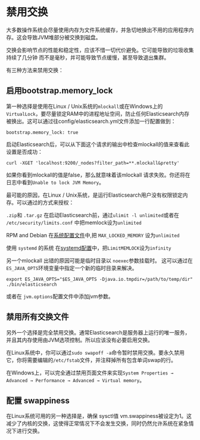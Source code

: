 # 禁用交换

大多数操作系统会尽量使用内存为文件系统缓存，并急切地换出不用的应用程序内存。这会导致JVM堆部分被交换到磁盘。

交换会影响节点的性能和稳定性，应该不惜一切代价避免。它可能导致的垃圾收集持续了几分钟 而不是毫秒，并可能导致节点缓慢，甚至导致退出集群。

有三种方法来禁用交换：

## 启用bootstrap.memory_lock

第一种选择是使用在Linux / Unix系统的`mlockall`或在Windows上的`VirtualLock`，要尽量锁定RAM中的进程地址空间，防止任何Elasticsearch内存被换出。这可以通过往config/elasticsearch.yml文件添加一行配置做到：
```
bootstrap.memory_lock: true
```

启动Elasticsearch后，可以从下面这个请求的输出中检查mlockall的值来查看此设置是否成功：

```
curl -XGET 'localhost:9200/_nodes?filter_path=**.mlockall&pretty'
```

如果你看到mlockall的值是false，那么就意味着该mlockall 请求失败。你还将在日志中看到`Unable to lock JVM Memory`。

最可能的原因，在Linux / Unix系统，是运行Elasticsearch用户没有权限锁定内存。可以通过的方式来授权：

`.zip`和 `.tar.gz`
在启动Elasticsearch前，通过`ulimit -l unlimited`或者在 `/etc/security/limits.conf` 中把memlock设为`unlimited`

RPM and Debian
在[系统配置文件](https://www.elastic.co/guide/en/elasticsearch/reference/current/setting-system-settings.html#sysconfig)中,把 `MAX_LOCKED_MEMORY` 设为`unlimited`

使用 `systemd` 的系统
在[systemd配置](https://www.elastic.co/guide/en/elasticsearch/reference/current/setting-system-settings.html#systemd)中，把`LimitMEMLOCK`设为`infinity` 

另一个mlockall 出错的原因可能是临时目录以 `noexec`参数挂载时。
这可以通过在`ES_JAVA_OPTS`环境变量中指定一个新的临时目录来解决。

```
export ES_JAVA_OPTS="$ES_JAVA_OPTS -Djava.io.tmpdir=/path/to/temp/dir"
./bin/elasticsearch
```	
或者在 `jvm.options`配置文件中添加jvm参数。


## 禁用所有交换文件
另外一个选择是完全禁用交换。通常Elasticsearch是服务器上运行的唯一服务，并且其内存使用由JVM选项控制。所以应该没有必要启用交换。

在Linux系统中，你可以通过`sudo swapoff -a`命令暂时禁用交换。要永久禁用它，你将需要编辑的`/etc/fstab`文件，并注释掉所有包含单词swap的行。

在Windows上，可以完全通过禁用页面文件来实现`System Properties → Advanced → Performance → Advanced → Virtual memory`。

## 配置 swappiness
在Linux系统可用的另一种选择是，确保 sysctl值 vm.swappiness被设定为1。这减少了内核的交换，这使得正常情况下不会发生交换，同时仍然允许系统在紧急情况下进行交换。

